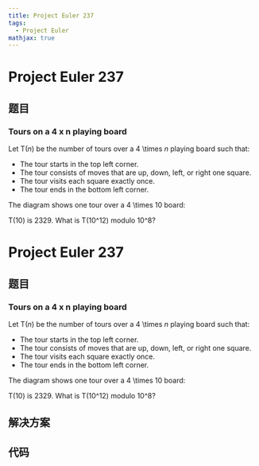 ```yaml
---
title: Project Euler 237
tags:
  - Project Euler
mathjax: true
---
```

<escape><!-- more --></escape>
    
# Project Euler 237
## 题目
### Tours on a 4 x n playing board

Let T(<i>n</i>) be the number of tours over a 4 \times <i>n</i> playing board such that:
<ul><li>The tour starts in the top left corner.</li>
<li>The tour consists of moves that are up, down, left, or right one square.</li>
<li>The tour visits each square exactly once.</li>
<li>The tour ends in the bottom left corner.</li>
</ul>The diagram shows one tour over a 4 \times 10 board:

<div class="center">
<img src="project/images/p237.gif" class="dark_img" alt="" /></div>

T(10) is 2329. What is T(10^12) modulo 10^8?


# Project Euler 237
## 题目
### Tours on a 4 x n playing board

Let T(<i>n</i>) be the number of tours over a 4 \times <i>n</i> playing board such that:
<ul>
<li>The tour starts in the top left corner.</li>
<li>The tour consists of moves that are up, down, left, or right one square.</li>
<li>The tour visits each square exactly once.</li>
<li>The tour ends in the bottom left corner.</li>
</ul>
The diagram shows one tour over a 4 \times 10 board:
<center><img src="https://projecteuler.net/project/images/p237.gif" alt=""></center>

T(10) is 2329. What is T(10^12) modulo 10^8?


## 解决方案


## 代码


